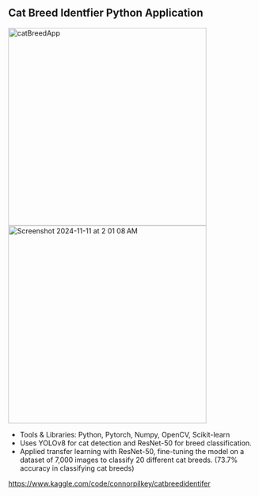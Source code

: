 ## Cat Breed Identfier Python Application

<img width="400" alt="catBreedApp" src="https://github.com/user-attachments/assets/8b4f058d-3654-4fe6-a20d-e0f2b6101949">
<img width="400" alt="Screenshot 2024-11-11 at 2 01 08 AM" src="https://github.com/user-attachments/assets/a3b03ecc-1b6f-4943-8d05-a06ff00dcb19">


- Tools & Libraries: Python, Pytorch, Numpy, OpenCV, Scikit-learn
- Uses YOLOv8 for cat detection and ResNet-50 for breed classification.
- Applied transfer learning with ResNet-50, fine-tuning the model on a dataset of 7,000 images to classify 20 different cat breeds. (73.7% accuracy in classifying cat breeds)

https://www.kaggle.com/code/connorpilkey/catbreedidentifer
